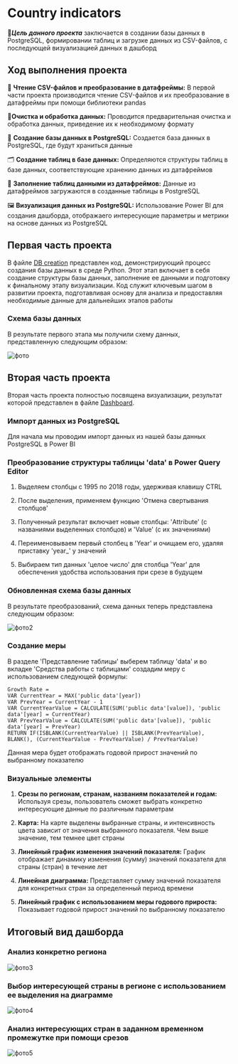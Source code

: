 # Country indicators

🎯***Цель данного проекта*** заключается в создании базы данных в PostgreSQL, формировании таблиц и загрузке данных из CSV-файлов, с последующей визуализацией данных в дашборд

## Ход выполнения проекта

📖 **Чтение CSV-файлов и преобразование в датафреймы:** В первой части проекта производится чтение CSV-файлов и их преобразование в датафреймы при помощи библиотеки pandas

🧹**Очистка и обработка данных:** Проводится предварительная очистка и обработка данных, приведение их к необходимому формату
 
🔐 **Создание базы данных в PostgreSQL:** Создается база данных в PostgreSQL, где будут храниться данные

🗂  **Создание таблиц в базе данных:** Определяются структуры таблиц в базе данных, соответствующие хранению данных из датафреймов

🔢 **Заполнение таблиц данными из датафреймов:** Данные из датафреймов загружаются в созданные таблицы в PostgreSQL

🖼 **Визуализация данных из PostgreSQL:** Использование Power BI для создания дашборда, отображаего интересующие параметры и метрики на основе данных из PostgreSQL

## Первая часть проекта

В файле [DB creation](https://github.com/GulkoMI/country-indicators/blob/main/DB%20creation.ipynb) представлен код, демонстрирующий процесс создания базы данных в среде Python. Этот этап включает в себя создание структуры базы данных, заполнение ее данными и подготовку к финальному этапу визуализации. Код служит ключевым шагом в развитии проекта, подготавливая основу для анализа и предоставляя необходимые данные для дальнейших этапов работы

### Схема базы данных 

В результате первого этапа мы получили схему данных, представленную следующим образом:

![фото](img/Schema_DB.png)

## Вторая часть проекта

Вторая часть проекта полностью посвящена визуализации, результат которой представлен в файле [Dashboard](Dashboard.pbix).

### Импорт данных из PostgreSQL

Для начала мы проводим импорт данных из нашей базы данных PostgreSQL в Power BI

### Преобразование структуры таблицы 'data' в Power Query Editor

1. Выделяем столбцы с 1995 по 2018 годы, удерживая клавишу CTRL
   
3. После выделения, применяем функцию 'Отмена свертывания столбцов'
   
5. Полученный результат включает новые столбцы: 'Attribute' (с названиями выделенных столбцов) и 'Value' (с их значениями)
   
7. Переименовываем первый столбец в 'Year' и очищаем его, удаляя приставку 'year_' у значений
   
9. Выбираем тип данных 'целое число' для столбца 'Year' для обеспечения удобства использования при срезе в будущем

### Обновленная схема базы данных

В результате преобразований, схема данных теперь представлена следующим образом:

![фото2](img/Shema_DB_2.png)

### Создание меры 

В разделе 'Представление таблицы' выберем таблицу 'data' и во вкладке 'Средства работы с таблицами' создадим меру с использованием следующей формулы:

```dax
Growth Rate = 
VAR CurrentYear = MAX('public data'[year])
VAR PrevYear = CurrentYear - 1
VAR CurrentYearValue = CALCULATE(SUM('public data'[value]), 'public data'[year] = CurrentYear)
VAR PrevYearValue = CALCULATE(SUM('public data'[value]), 'public data'[year] = PrevYear)
RETURN IF(ISBLANK(CurrentYearValue) || ISBLANK(PrevYearValue), BLANK(), (CurrentYearValue - PrevYearValue) / PrevYearValue)
```
Данная мера будет отображать годовой прирост значений по выбранному показателю

### Визуальные элементы

1. **Срезы по регионам, странам, названиям показателей и годам:** Используя срезы, пользователь cможет выбрать конкретно интересующие данные по различным параметрам

2. **Карта:** На карте выделены выбранные страны, и интенсивность цвета зависит от значения выбранного показателя. Чем выше значение, тем темнее цвет страны

3. **Линейный график изменения значений показателя:** График отображает динамику изменения (сумму) значений показателя для страны (стран) в течение лет

4. **Линейная диаграмма:** Представляет сумму значений показателя для конкретных стран за определенный период времени

5. **Линейный график с использованием меры годового прироста:** Показывает годовой прирост значений по выбранному показателю

## Итоговый вид дашборда

### Анализ конкретно региона
![фото3](img/Dashboard_view_1.jpg)

### Выбор интересующей страны в регионе с использованием ее выделения на диаграмме
![фото4](img/Dashboard_view_2.jpg)

### Анализ интересующих стран в заданном временном промежутке при помощи срезов
![фото5](img/Dashboard_view_3.jpg)





